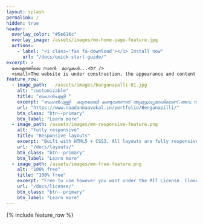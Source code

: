 ```yaml
---
layout: splash
permalink: /
hidden: true
header:
  overlay_color: "#5e616c"
  overlay_image: /assets/images/mm-home-page-feature.jpg
  actions:
    - label: "<i class='fas fa-download'></i> Install now"
      url: "/docs/quick-start-guide/"
excerpt: >
  കേരളത്തിലെ നാടൻ  മാവുകൾ...<br />
  <small>The website is under construction, the appearance and content will be changing soon...</a></small>
feature_row:
  - image_path:   /assets/images/banganapalli-01.jpg
    alt: "customizable"
    title: "ബംഗൻപള്ളി "
    excerpt: "ബംഗൻപള്ളി  കുടുതലായി കണ്ടുവരുന്നത് ആന്ധ്രാപ്രദേശിലാണ്.അവ നല്ല സുഗന്ധം ഉള്ളതും ഇളം മഞ്ഞ നിറത്തിൽ കുറച്ചു  ജൂസി ആയി കാണപ്പെടുന്നു. മാങ്ങയിൽ നാരുകൾ അടങ്ങിയിട്ടുണ്ട്."
    url: "https://www.naadanmaavukal.in/portfolio/Benganapilli/"
    btn_class: "btn--primary"
    btn_label: "Learn more"
  - image_path: /assets/images/mm-responsive-feature.png
    alt: "fully responsive"
    title: "Responsive layouts"
    excerpt: "Built with HTML5 + CSS3. All layouts are fully responsive with helpers to augment your content."
    url: "/docs/layouts/"
    btn_class: "btn--primary"
    btn_label: "Learn more"
  - image_path: /assets/images/mm-free-feature.png
    alt: "100% free"
    title: "100% free"
    excerpt: "Free to use however you want under the MIT License. Clone it, fork it, customize it... whatever!"
    url: "/docs/license/"
    btn_class: "btn--primary"
    btn_label: "Learn more"      
---
```


{% include feature_row %}

